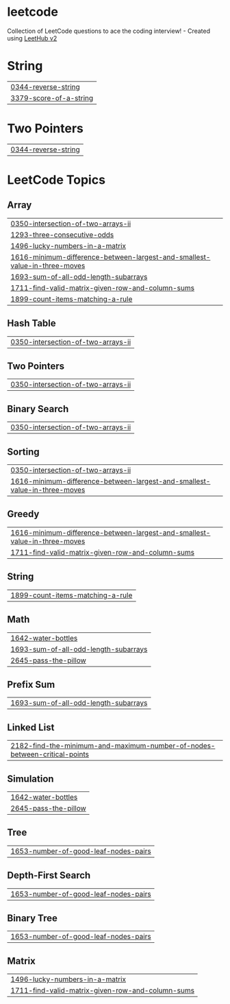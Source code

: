 # leetcode
Collection of LeetCode questions to ace the coding interview! - Created using [LeetHub v2](https://github.com/arunbhardwaj/LeetHub-2.0)


# String
|  |
| ------- |
| [0344-reverse-string](https://github.com/Manasadhikari05/leetcode/tree/master/0344-reverse-string) |
| [3379-score-of-a-string](https://github.com/Manasadhikari05/leetcode/tree/master/3379-score-of-a-string) |
# Two Pointers
|  |
| ------- |
| [0344-reverse-string](https://github.com/Manasadhikari05/leetcode/tree/master/0344-reverse-string) |
<!---LeetCode Topics Start-->
# LeetCode Topics
## Array
|  |
| ------- |
| [0350-intersection-of-two-arrays-ii](https://github.com/Manasadhikari05/leetcode/tree/master/0350-intersection-of-two-arrays-ii) |
| [1293-three-consecutive-odds](https://github.com/Manasadhikari05/leetcode/tree/master/1293-three-consecutive-odds) |
| [1496-lucky-numbers-in-a-matrix](https://github.com/Manasadhikari05/leetcode/tree/master/1496-lucky-numbers-in-a-matrix) |
| [1616-minimum-difference-between-largest-and-smallest-value-in-three-moves](https://github.com/Manasadhikari05/leetcode/tree/master/1616-minimum-difference-between-largest-and-smallest-value-in-three-moves) |
| [1693-sum-of-all-odd-length-subarrays](https://github.com/Manasadhikari05/leetcode/tree/master/1693-sum-of-all-odd-length-subarrays) |
| [1711-find-valid-matrix-given-row-and-column-sums](https://github.com/Manasadhikari05/leetcode/tree/master/1711-find-valid-matrix-given-row-and-column-sums) |
| [1899-count-items-matching-a-rule](https://github.com/Manasadhikari05/leetcode/tree/master/1899-count-items-matching-a-rule) |
## Hash Table
|  |
| ------- |
| [0350-intersection-of-two-arrays-ii](https://github.com/Manasadhikari05/leetcode/tree/master/0350-intersection-of-two-arrays-ii) |
## Two Pointers
|  |
| ------- |
| [0350-intersection-of-two-arrays-ii](https://github.com/Manasadhikari05/leetcode/tree/master/0350-intersection-of-two-arrays-ii) |
## Binary Search
|  |
| ------- |
| [0350-intersection-of-two-arrays-ii](https://github.com/Manasadhikari05/leetcode/tree/master/0350-intersection-of-two-arrays-ii) |
## Sorting
|  |
| ------- |
| [0350-intersection-of-two-arrays-ii](https://github.com/Manasadhikari05/leetcode/tree/master/0350-intersection-of-two-arrays-ii) |
| [1616-minimum-difference-between-largest-and-smallest-value-in-three-moves](https://github.com/Manasadhikari05/leetcode/tree/master/1616-minimum-difference-between-largest-and-smallest-value-in-three-moves) |
## Greedy
|  |
| ------- |
| [1616-minimum-difference-between-largest-and-smallest-value-in-three-moves](https://github.com/Manasadhikari05/leetcode/tree/master/1616-minimum-difference-between-largest-and-smallest-value-in-three-moves) |
| [1711-find-valid-matrix-given-row-and-column-sums](https://github.com/Manasadhikari05/leetcode/tree/master/1711-find-valid-matrix-given-row-and-column-sums) |
## String
|  |
| ------- |
| [1899-count-items-matching-a-rule](https://github.com/Manasadhikari05/leetcode/tree/master/1899-count-items-matching-a-rule) |
## Math
|  |
| ------- |
| [1642-water-bottles](https://github.com/Manasadhikari05/leetcode/tree/master/1642-water-bottles) |
| [1693-sum-of-all-odd-length-subarrays](https://github.com/Manasadhikari05/leetcode/tree/master/1693-sum-of-all-odd-length-subarrays) |
| [2645-pass-the-pillow](https://github.com/Manasadhikari05/leetcode/tree/master/2645-pass-the-pillow) |
## Prefix Sum
|  |
| ------- |
| [1693-sum-of-all-odd-length-subarrays](https://github.com/Manasadhikari05/leetcode/tree/master/1693-sum-of-all-odd-length-subarrays) |
## Linked List
|  |
| ------- |
| [2182-find-the-minimum-and-maximum-number-of-nodes-between-critical-points](https://github.com/Manasadhikari05/leetcode/tree/master/2182-find-the-minimum-and-maximum-number-of-nodes-between-critical-points) |
## Simulation
|  |
| ------- |
| [1642-water-bottles](https://github.com/Manasadhikari05/leetcode/tree/master/1642-water-bottles) |
| [2645-pass-the-pillow](https://github.com/Manasadhikari05/leetcode/tree/master/2645-pass-the-pillow) |
## Tree
|  |
| ------- |
| [1653-number-of-good-leaf-nodes-pairs](https://github.com/Manasadhikari05/leetcode/tree/master/1653-number-of-good-leaf-nodes-pairs) |
## Depth-First Search
|  |
| ------- |
| [1653-number-of-good-leaf-nodes-pairs](https://github.com/Manasadhikari05/leetcode/tree/master/1653-number-of-good-leaf-nodes-pairs) |
## Binary Tree
|  |
| ------- |
| [1653-number-of-good-leaf-nodes-pairs](https://github.com/Manasadhikari05/leetcode/tree/master/1653-number-of-good-leaf-nodes-pairs) |
## Matrix
|  |
| ------- |
| [1496-lucky-numbers-in-a-matrix](https://github.com/Manasadhikari05/leetcode/tree/master/1496-lucky-numbers-in-a-matrix) |
| [1711-find-valid-matrix-given-row-and-column-sums](https://github.com/Manasadhikari05/leetcode/tree/master/1711-find-valid-matrix-given-row-and-column-sums) |
<!---LeetCode Topics End-->